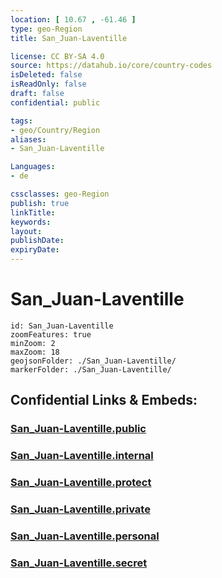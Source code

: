 ```yaml
---
location: [ 10.67 , -61.46 ] 
type: geo-Region
title: San_Juan-Laventille

license: CC BY-SA 4.0
source: https://datahub.io/core/country-codes
isDeleted: false
isReadOnly: false
draft: false
confidential: public

tags:
- geo/Country/Region
aliases:
- San_Juan-Laventille

Languages:
- de

cssclasses: geo-Region
publish: true
linkTitle: 
keywords: 
layout: 
publishDate: 
expiryDate: 
---
```


# San_Juan-Laventille

```leaflet
id: San_Juan-Laventille
zoomFeatures: true 
minZoom: 2 
maxZoom: 18
geojsonFolder: ./San_Juan-Laventille/
markerFolder: ./San_Juan-Laventille/
```


## Confidential Links & Embeds: 

### [San_Juan-Laventille.public](/_public/\Earth\Continent\America~Caribbean\Trinidad_and_Tobago~Islands\Regions~Trinidad-TobagoSan_Juan-Laventille.public.md) 

### [San_Juan-Laventille.internal](/_internal/\Earth\Continent\America~Caribbean\Trinidad_and_Tobago~Islands\Regions~Trinidad-TobagoSan_Juan-Laventille.internal.md) 

### [San_Juan-Laventille.protect](/_protect/\Earth\Continent\America~Caribbean\Trinidad_and_Tobago~Islands\Regions~Trinidad-TobagoSan_Juan-Laventille.protect.md) 

### [San_Juan-Laventille.private](/_private/\Earth\Continent\America~Caribbean\Trinidad_and_Tobago~Islands\Regions~Trinidad-TobagoSan_Juan-Laventille.private.md) 

### [San_Juan-Laventille.personal](/_personal/\Earth\Continent\America~Caribbean\Trinidad_and_Tobago~Islands\Regions~Trinidad-TobagoSan_Juan-Laventille.personal.md) 

### [San_Juan-Laventille.secret](/_secret/\Earth\Continent\America~Caribbean\Trinidad_and_Tobago~Islands\Regions~Trinidad-TobagoSan_Juan-Laventille.secret.md)

